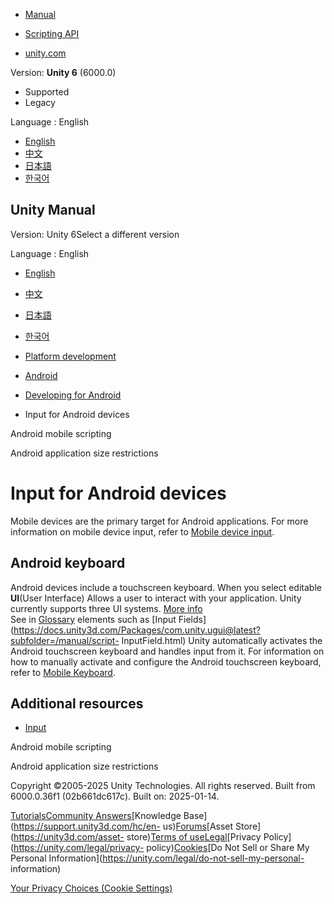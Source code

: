 [](https://docs.unity3d.com)

  * [Manual](../Manual/index.html)
  * [Scripting API](../ScriptReference/index.html)

  * [unity.com](https://unity.com/)

Version: **Unity 6** (6000.0)

  * Supported
  * Legacy

Language : English

  * [English](/Manual/android-input.html)
  * [中文](/cn/current/Manual/android-input.html)
  * [日本語](/ja/current/Manual/android-input.html)
  * [한국어](/kr/current/Manual/android-input.html)

[](https://docs.unity3d.com)

## Unity Manual

Version: Unity 6Select a different version

Language : English

  * [English](/Manual/android-input.html)
  * [中文](/cn/current/Manual/android-input.html)
  * [日本語](/ja/current/Manual/android-input.html)
  * [한국어](/kr/current/Manual/android-input.html)

  * [Platform development ](PlatformSpecific.html)
  * [Android](android.html)
  * [Developing for Android](android-developing.html)
  * Input for Android devices

[](android-API.html)

Android mobile scripting

[](android-application-size-restrictions.html)

Android application size restrictions

# Input for Android devices

Mobile devices are the primary target for Android applications. For more
information on mobile device input, refer to [Mobile device
input](MobileInput.html).

## Android keyboard

Android devices include a touchscreen keyboard. When you select editable
**UI**(User Interface) Allows a user to interact with your application. Unity
currently supports three UI systems. [More info](UI-system-compare.html)  
See in [Glossary](Glossary.html#UI) elements such as [Input
Fields](https://docs.unity3d.com/Packages/com.unity.ugui@latest?subfolder=/manual/script-
InputField.html) Unity automatically activates the Android touchscreen
keyboard and handles input from it. For information on how to manually
activate and configure the Android touchscreen keyboard, refer to [Mobile
Keyboard](MobileKeyboard.html).

## Additional resources

  * [Input](../ScriptReference/Input.html)

[](android-API.html)

Android mobile scripting

[](android-application-size-restrictions.html)

Android application size restrictions

Copyright ©2005-2025 Unity Technologies. All rights reserved. Built from
6000.0.36f1 (02b661dc617c). Built on: 2025-01-14.

[Tutorials](https://learn.unity.com/)[Community
Answers](https://answers.unity3d.com)[Knowledge
Base](https://support.unity3d.com/hc/en-
us)[Forums](https://forum.unity3d.com)[Asset Store](https://unity3d.com/asset-
store)[Terms of
use](https://docs.unity3d.com/Manual/TermsOfUse.html)[Legal](https://unity.com/legal)[Privacy
Policy](https://unity.com/legal/privacy-
policy)[Cookies](https://unity.com/legal/cookie-policy)[Do Not Sell or Share
My Personal Information](https://unity.com/legal/do-not-sell-my-personal-
information)

[Your Privacy Choices (Cookie Settings)](javascript:void\(0\);)


